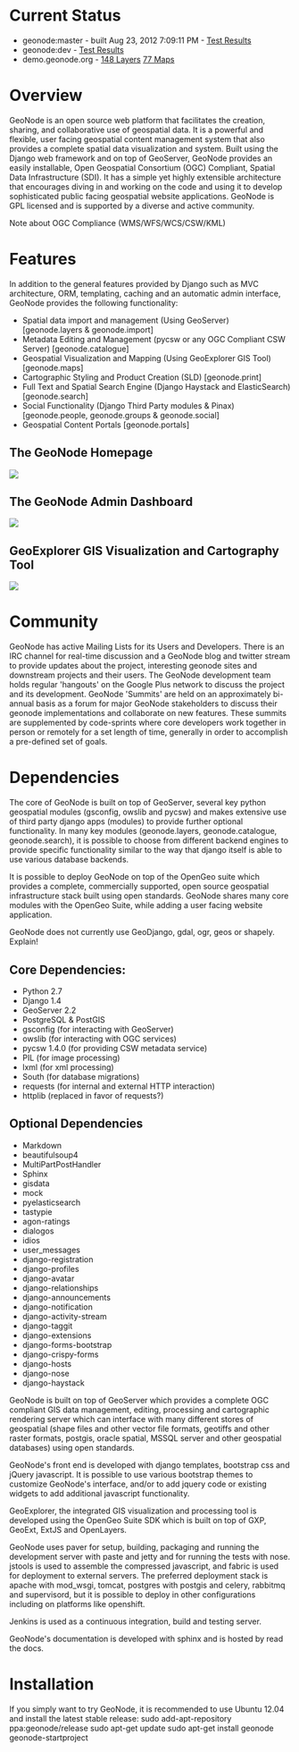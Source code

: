 # Current Status

  * geonode:master - built Aug 23, 2012 7:09:11 PM - [Test Results](http://geonode-testing.dev.opengeo.org:8090/job/geonode-server/)
  * geonode:dev - [Test Results](http://geonode-testing.dev.opengeo.org:8090/job/geonode-dev/)
  * demo.geonode.org - [148 Layers](http://demo.geonode.org/data/search) [77 Maps](http://demo.geonode.org/maps/search)

# Overview

GeoNode is an open source web platform that facilitates the creation, sharing, and collaborative use of geospatial data. It is a powerful and flexible, user facing geospatial content management system that also provides a complete spatial data visualization and system. Built using the Django web framework and on top of GeoServer, GeoNode provides an easily installable, Open Geospatial Consortium (OGC) Compliant, Spatial Data Infrastructure (SDI). It has a simple yet highly extensible architecture that encourages diving in and working on the code and using it to develop sophisticated public facing geospatial website applications. GeoNode is GPL licensed and is supported by a diverse and active community.

Note about OGC Compliance (WMS/WFS/WCS/CSW/KML)


# Features

In addition to the general features provided by Django such as MVC architecture, ORM, templating, caching and an automatic admin interface, GeoNode provides the following functionality:

   * Spatial data import and management (Using GeoServer) [geonode.layers & geonode.import]
   * Metadata Editing and Management (pycsw or any OGC Compliant CSW Server) [geonode.catalogue]
   * Geospatial Visualization and Mapping (Using GeoExplorer GIS Tool) [geonode.maps]
   * Cartographic Styling and Product Creation (SLD) [geonode.print]
   * Full Text and Spatial Search Engine (Django Haystack and ElasticSearch) [geonode.search]
   * Social Functionality (Django Third Party modules & Pinax) [geonode.people, geonode.groups & geonode.social]
   * Geospatial Content Portals [geonode.portals]

## The GeoNode Homepage

![](https://raw.github.com/GeoNode/geonode.github.com/master/ui_design/gn-homepage.png)

## The GeoNode Admin Dashboard

![](https://raw.github.com/GeoNode/geonode.github.com/master/ui_design/gn-admin.png)

## GeoExplorer GIS Visualization and Cartography Tool

![](https://raw.github.com/GeoNode/geonode.github.com/master/ui_design/gn-geoexplorer.png)

# Community

GeoNode has active Mailing Lists for its Users and Developers. There is an IRC channel for real-time discussion and a GeoNode blog and twitter stream to provide updates about the project, interesting geonode sites and downstream projects and their users. The GeoNode development team holds regular 'hangouts' on the Google Plus network to discuss the project and its development. GeoNode 'Summits' are held on an approximately bi-annual basis as a forum for major GeoNode stakeholders to discuss their geonode implementations and collaborate on new features. These summits are supplemented by code-sprints where core developers work together in person or remotely for a set length of time, generally in order to accomplish a pre-defined set of goals.

# Dependencies

The core of GeoNode is built on top of GeoServer, several key python geospatial modules (gsconfig, owslib and pycsw) and  makes extensive use of third party django apps (modules) to provide further optional functionality. In many key modules (geonode.layers, geonode.catalogue, geonode.search), it is possible to choose from different backend engines to provide specific functionality similar to the way that django itself is able to use various database backends.

It is possible to deploy GeoNode on top of the OpenGeo suite which provides a complete, commercially supported, open source geospatial infrastructure stack built using open standards. GeoNode shares many core modules with the OpenGeo Suite, while adding a user facing website application.

GeoNode does not currently use GeoDjango, gdal, ogr, geos or shapely. Explain!

## Core Dependencies:

   * Python 2.7
   * Django 1.4
   * GeoServer 2.2
   * PostgreSQL & PostGIS
   * gsconfig (for interacting with GeoServer)
   * owslib (for interacting with OGC services)
   * pycsw 1.4.0 (for providing CSW metadata service)
   * PIL (for image processing)
   * lxml (for xml processing)
   * South (for database migrations)
   * requests (for internal and external HTTP interaction)
   * httplib (replaced in favor of requests?)

## Optional Dependencies

   * Markdown
   * beautifulsoup4
   * MultiPartPostHandler
   * Sphinx
   * gisdata
   * mock
   * pyelasticsearch
   * tastypie
   * agon-ratings
   * dialogos
   * idios
   * user_messages
   * django-registration
   * django-profiles
   * django-avatar
   * django-relationships
   * django-announcements
   * django-notification
   * django-activity-stream
   * django-taggit
   * django-extensions
   * django-forms-bootstrap
   * django-crispy-forms
   * django-hosts
   * django-nose
   * django-haystack

GeoNode is built on top of GeoServer which provides a complete OGC compliant GIS data management, editing, processing and cartographic rendering server which can interface with many different stores of geospatial (shape files and other vector file formats, geotiffs and other raster formats, postgis, oracle spatial, MSSQL server and other geospatial databases) using open standards.

GeoNode's front end is developed with django templates, bootstrap css and jQuery javascript. It is possible to use various bootstrap themes to customize GeoNode's interface, and/or to add jquery code or existing widgets to add additional javascript functionality.

GeoExplorer, the integrated GIS visualization and processing tool is developed using the OpenGeo Suite SDK which is built on top of GXP, GeoExt, ExtJS and OpenLayers.

GeoNode uses paver for setup, building, packaging and running the development server with paste and jetty and for running the tests with nose. jstools is used to assemble the compressed javascript, and fabric is used for deployment to external servers. The preferred deployment stack is apache with mod_wsgi, tomcat, postgres with postgis and celery, rabbitmq and supervisord, but it is possible to deploy in other configurations including on platforms like openshift.

Jenkins is used as a continuous integration, build and testing server.

GeoNode's documentation is developed with sphinx and is hosted by read the docs.

# Installation

If you simply want to try GeoNode, it is recommended to use Ubuntu 12.04 and install the latest stable release:
sudo add-apt-repository ppa:geonode/release
sudo apt-get update
sudo apt-get install geonode
geonode-startproject <template name>CentOS or Red Hat Enterprise Linux Installation Instructions
Windows Installation Instructions:
Installation on Other Platforms

   * Other Linux
   * Mac OSX
   * Solaris
   * BSD

# Template Projects

Geonode uses the Django concept of template projects to provide an easy way to deploy geonode sites with a common, pre-defined set of modules. The 4 template projects that GeoNode provides by default are the following:

  * minimal - provides a minimal GeoNode site (geonode.layers, geonode.security)
  * basic - minimal + import, maps, catalogue and search
  * social - basic + profiles, groups, notifications, activity stream

While these template projects account for the most common deployment situations, it is completely possible to configure and deploy a geonode site with a custom set of modules based on your specific requirements.


# Application Programming Interface (API)

GeoNode's API

GeoServer's REST Configuration API

GeoServer's GeoServices REST API

# Contributing

GeoNode is an open source software project, managed using the git distributed version control system. The source code repository, issue tracker and wiki are hosted on GitHub. Contributing is as easy as forking the project and contributing your enhancements as pull requests.

Please note the following guidelines for contributing:

   * Contributed code must be written in the existing style. This is as simple as following the Django coding style and (most importantly) PEP 8. You should also run your code through pylint to look for signs of bugs or poor code quality.
   * Contributions must be made available on a separately named branch based on the latest version of the master or dev branches.
   * You must run the existing unit and integration tests before submitting your changes. If your changes cause the tests to break, they won't be accepted.
   * If you are adding new functionality, you must include basic tests and documentation.
   * Patches that fix bugs should always be paired with an issue filed in the issue tracker, and ideally will provide a new test that demonstrates the existing problem while verifying that the patch fixes it.
   * If you intend to make changes which involve major refactoring of existing functionality or which are particularly large or far reaching improvements, you are encouraged to work through the GeoNode Improvement Proposal (GNIP) process.
You are also encouraged to file bug reports in GeoNode's issue tracker by providing as much information as you possibly can (error messages, stack trace, logfiles or excerpts) about how you encountered the problem and/or what steps can be taken to reproduce it. These details helps the developers as they try to replicate and solve the problem.

If you have a feature that you would like to request or functionality that you would like to see implemented or a change in how current functionality works, you can also file an issue for this in the issue tracker. It is advisable to provide as much information as you can about the proposed new feature or enhancement so the developers can consider it and act accordingly. If you, or your organization would like to make major contributions to the project, you are encouraged to get involved in the Roadmap and GNIP processes.

You can also contribute to the localization of GeoNode by contributing to an existing translation or starting a new one. See the section below for more information.

Contributors who regularly fix bugs or frequently make enhancements may be invited to become core committers of the GeoNode project. Core contributors are able to vote on GeoNode Improvement Proposals and have other rights and responsibilities as detailed in geonode's documentation.

# Setting up a Development Environment

Setting up a development environment generally involves the following 5 steps.

  1. Setup a virtual environment to sandbox GeoNode's python dependencies from the python packages installed systemwide. (mkvirtualenv my-geonode)
  2. Clone the git repository to your local machine. (git clone git://github.com/GeoNode/geonode.git)
  3. Run the paver command (paver setup) to install the dependencies and generally configure and setup the project.
  4. Run the unit and integration test suites to verify that everything is working correctly. (paver test and paver test_integration)
  5. Start the development server (paver start)
Full instructions on how to do this on various platforms can be found in geonode's documentation.

# GeoNode Improvement Proposals

GeoNode Improvement Proposals (GNIP) are a formal mechanism used to manage any sort of major change to GeoNode. While the definition of "major" is subject to interpretation, examples of changes which are managed by the GNIP process include:
   * Major redesign of existing features
   * Major new functionality
   * Code or build process re-architecture
   * Changes to GeoNode process or project policy
More information about the GNIP Process can be found in geonode's documentation.


# GeoNode's Roadmap Process

The GeoNode Roadmap Process is designed to complement the more technical GeoNode Improvement Proposals and strives to make it easier for the various organizations invested in GeoNode to collaborate on features of common interest. The GeoNode summits are an opportunity for major GeoNode stakeholders to discuss new features and to collaboratively lay out the projects roadmap for the coming months.

# Language Translations (Localization)

GeoNode makes full use of translation strings, which allow GeoNode to be translated into multiple languages using Django's internationalization methodology. Translations are managed on the Transifex website, but can also be submitted via GitHub. Consult Django's internationalization methodology for more information on creating translations or using them.

Currently Translations exist in the following languages. 

   * English
   * Spanish
   * German
   * French
   * Italian
   * Greek
   * Arabic
   * Indonesian
   * Chinese

# Third Party Modules

There are several external third party modules that can be used with GeoNode. 

  * geonode-documents
  * geonode-registry
  * geonode-import
  * geonode-export
  * geonode-cloud
  * geonode-themes

# Significant Projects Built on top of GeoNode

Several large downstream projects are built on top of GeoNode and provide additional functionality. Among the most significant of these are the following.

   * Harvard World map
   * MapStory
   * InaSAFE (Risiko)
   * GEM OpenQuake

#Commercial Support and Sponsored Development

OpenGeo offers Enterprise Commercial Support for GeoNode's deployed on top of the OpenGeo suite, either on premises or in the cloud. Consult their website for information and pricing.

Organizations wishing to sponsor the development of new features in GeoNode are encouraged to contact either OpenGeo or one of the following vendors to inquire about such services.

  * Your company listed here

# GPL License

GeoNode is Copyright 2010 OpenPlans.

GeoNode is free software: you can redistribute it and/or modify it under the terms of the GNU General Public License as published by the Free Software Foundation, either version 3 of the License, or (at your option) any later version.
GeoNode is distributed in the hope that it will be useful, but WITHOUT ANY WARRANTY; without even the implied warranty of MERCHANTABILITY or FITNESS FOR A PARTICULAR PURPOSE. See the GNU General Public License for more details.

http://www.gnu.org/licenses/
